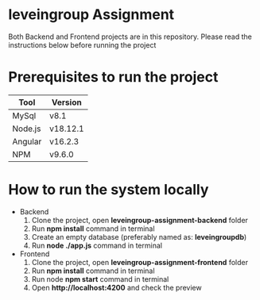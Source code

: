 # leveingroup Assignment
Both Backend and Frontend projects are in this repository. Please read the instructions below before running the project

# Prerequisites to run the project
Tool | Version
--- | ---
MySql | v8.1
Node.js | v18.12.1
Angular | v16.2.3
NPM | v9.6.0

# How to run the system locally
- Backend
  1. Clone the project, open **leveingroup-assignment-backend** folder
  2. Run **npm install** command in terminal
  3. Create an empty database (preferably named as: **leveingroupdb**)
  4. Run **node ./app.js** command in terminal
- Frontend
  1. Clone the project, open **leveingroup-assignment-frontend** folder
  2. Run **npm install** command in terminal
  3. Run node **npm start** command in terminal
  4. Open **http://localhost:4200** and check the preview
